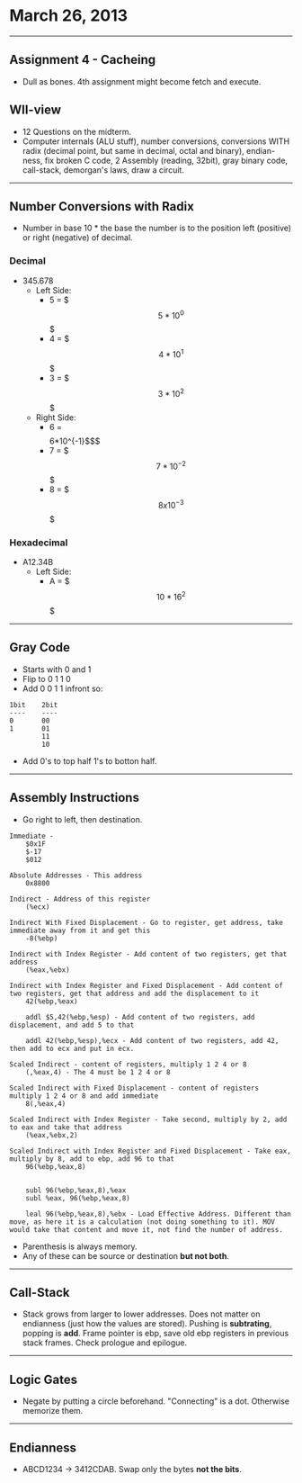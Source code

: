# March 26, 2013
***
## Assignment 4 - Cacheing
-	Dull as bones. 4th assignment might become fetch and execute.

## WII-view
-	12 Questions on the midterm.
-	Computer internals (ALU stuff), number conversions, conversions WITH radix (decimal point, but same in decimal, octal and binary), endian-ness, fix broken C code, 2 Assembly (reading, 32bit), gray binary code, call-stack, demorgan's laws, draw a circuit.
***

## Number Conversions with Radix
- Number in base 10 * the base the number is to the position left (positive) or right (negative) of decimal.

### Decimal
-	345.678
	-	Left Side:
		-	5 = $$$5*10^0$$$
		-	4 = $$$4*10^1$$$
		-	3 = $$$3*10^2$$$
	-	Right Side:
		-	6 = $$$$6*10^{-1}$$$
		-	7 = $$$7*10^{-2}$$$
		-	8 = $$$8x10^{-3}$$$
		
### Hexadecimal
-	A12.34B
	-	Left Side:
		-	A = $$$10*16^2$$$
***

## Gray Code
-	Starts with 0 and 1
-	Flip to 0 1 1 0
-	Add 0 0 1 1 infront so:

```
1bit	2bit
----    ----
0		00
1		01
		11
		10
```
-	Add 0's to top half 1's to botton half.
***
## Assembly Instructions
-	Go right to left, then destination.

```
Immediate - 
	$0x1F
	$-17
	$012
	
Absolute Addresses - This address
	0x8800
	
Indirect - Address of this register
	(%ecx)

Indirect With Fixed Displacement - Go to register, get address, take immediate away from it and get this
	-8(%ebp)
	
Indirect with Index Register - Add content of two registers, get that address
	(%eax,%ebx)
	
Indirect with Index Register and Fixed Displacement - Add content of two registers, get that address and add the displacement to it
	42(%ebp,%eax)
	
	addl $5,42(%ebp,%esp) - Add content of two registers, add displacement, and add 5 to that
	
	addl 42(%ebp,%esp),%ecx - Add content of two registers, add 42, then add to ecx and put in ecx.
	
Scaled Indirect - content of registers, multiply 1 2 4 or 8
	(,%eax,4) - The 4 must be 1 2 4 or 8
	
Scaled Indirect with Fixed Displacement - content of registers multiply 1 2 4 or 8 and add immediate
	8(,%eax,4)

Scaled Indirect with Index Register - Take second, multiply by 2, add to eax and take that address
	(%eax,%ebx,2)
	
Scaled Indirect with Index Register and Fixed Displacement - Take eax, multiply by 8, add to ebp, add 96 to that
	96(%ebp,%eax,8)
	
	
	subl 96(%ebp,%eax,8),%eax
	subl %eax, 96(%ebp,%eax,8)
	
	leal 96(%ebp,%eax,8),%ebx - Load Effective Address. Different than move, as here it is a calculation (not doing something to it). MOV would take that content and move it, not find the number of address.
```
-	Parenthesis is always memory.
-	Any of these can be source or destination **but not both**.
***

## Call-Stack
-	Stack grows from larger to lower addresses. Does not matter on endianness (just how the values are stored). Pushing is **subtrating**, popping is **add**. Frame pointer is ebp, save old ebp registers in previous stack frames. Check prologue and epilogue.
***

## Logic Gates
-	Negate by putting a circle beforehand. "Connecting" is a dot. Otherwise memorize them.
***
## Endianness
-	ABCD1234 -> 3412CDAB. Swap only the bytes **not the bits**.